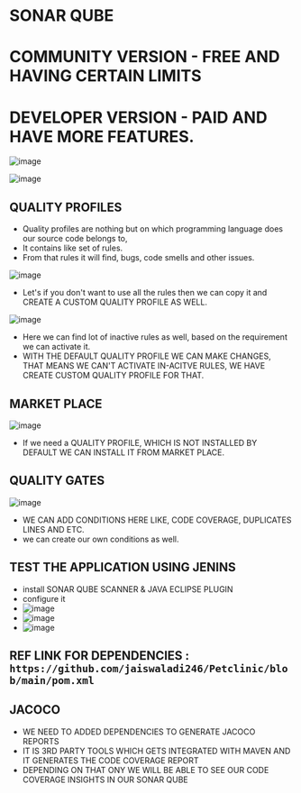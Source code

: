 # SONAR QUBE
# COMMUNITY VERSION - FREE AND HAVING CERTAIN LIMITS
# DEVELOPER VERSION - PAID AND HAVE MORE FEATURES.

![image](https://github.com/pavankumar0077/Complete-DevOps/assets/40380941/a60c023b-aadf-4dd8-be1a-b5734ca69fc4)

![image](https://github.com/pavankumar0077/Complete-DevOps/assets/40380941/7a790449-3a84-4d66-aac1-d52ad3e36aac)

## QUALITY PROFILES
- Quality profiles are nothing but on which programming language does our source code belongs to,
- It contains like set of rules.
- From that rules it will find, bugs, code smells and other issues.

![image](https://github.com/pavankumar0077/Complete-DevOps/assets/40380941/09c76199-a81b-473b-b7c9-8d12bd9506d7)

- Let's if you don't want to use all the rules then we can copy it and CREATE A CUSTOM QUALITY PROFILE AS WELL.

![image](https://github.com/pavankumar0077/Complete-DevOps/assets/40380941/831db608-370d-4e85-8202-a2012e4ffa0b)

- Here we can find lot of inactive rules as well, based on the requirement we can activate it.
- WITH THE DEFAULT QUALITY PROFILE WE CAN MAKE CHANGES, THAT MEANS WE CAN'T ACTIVATE IN-ACITVE RULES, WE HAVE CREATE CUSTOM QUALITY PROFILE FOR THAT.

## MARKET PLACE

![image](https://github.com/pavankumar0077/Complete-DevOps/assets/40380941/fdbc35aa-c7b2-42ce-9ef5-5aff8fe5482a)

- If we need a QUALITY PROFILE, WHICH IS NOT INSTALLED BY DEFAULT WE CAN INSTALL IT FROM MARKET PLACE.

## QUALITY GATES

![image](https://github.com/pavankumar0077/Complete-DevOps/assets/40380941/cbf754b2-37a0-4aaa-86a3-356c643f0e75)

- WE CAN ADD CONDITIONS HERE LIKE, CODE COVERAGE, DUPLICATES LINES AND ETC.
- we can create our own conditions as well.

TEST THE APPLICATION USING JENINS
--
- install SONAR QUBE SCANNER & JAVA ECLIPSE PLUGIN
- configure it
- ![image](https://github.com/pavankumar0077/Complete-DevOps/assets/40380941/bdba6139-2aee-4496-873b-39e3e21493dc)
- ![image](https://github.com/pavankumar0077/Complete-DevOps/assets/40380941/4e3db509-e906-49cc-9e18-6970d7bdf84a)
- ![image](https://github.com/pavankumar0077/Complete-DevOps/assets/40380941/608431c3-8edd-4a2c-bede-a0ffe50fc29e)

## REF LINK FOR DEPENDENCIES : ``` https://github.com/jaiswaladi246/Petclinic/blob/main/pom.xml ```

## JACOCO
- WE NEED TO ADDED DEPENDENCIES TO GENERATE JACOCO REPORTS
- IT IS 3RD PARTY TOOLS WHICH GETS INTEGRATED WITH MAVEN AND IT GENERATES THE CODE COVERAGE REPORT
- DEPENDING ON THAT ONY WE WILL BE ABLE TO SEE OUR CODE COVERAGE INSIGHTS IN OUR SONAR QUBE
